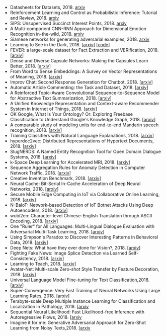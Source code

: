 *  Datasheets for Datasets, 2018. [arxiv](https://arxiv.org/abs/1803.09010v1)
*  Reinforcement Learning and Control as Probabilistic Inference: Tutorial and Review, 2018. [arxiv](https://arxiv.org/abs/1805.00909v2)
*  SIPS: Unsupervised Succinct Interest Points, 2018. [arxiv](https://arxiv.org/abs/1805.01358v1)
*  A Multi-component CNN-RNN Approach for Dimensional Emotion Recognition in-the-wild, 2018. [arxiv](https://arxiv.org/abs/1805.01452v1)
*  Siamese networks for generating adversarial examples, 2018. [arxiv](https://arxiv.org/abs/1805.01431v1)
*  Learning to See in the Dark, 2018. [[arxiv](https://arxiv.org/abs/1805.01934v1)] [[code](https://github.com/cchen156/Learning-to-See-in-the-Dark)]
* FEVER: a large-scale dataset for Fact Extraction and VERification, 2018. [[arxiv](https://arxiv.org/abs/1803.05355v2)]
* Dense and Diverse Capsule Networks: Making the Capsules Learn Better, 2018. [[arxiv](https://arxiv.org/abs/1805.04001v1)]
* From Word to Sense Embeddings: A Survey on Vector Representations of Meaning, 2018. [[arxiv](https://arxiv.org/abs/1805.04032v1)]
* Improv Chat: Second Response Generation for Chatbot, 2018. [[arxiv](https://arxiv.org/abs/1805.03900v1)]
* Automatic Article Commenting: the Task and Dataset, 2018. [[arxiv](https://arxiv.org/abs/1805.03668v2)]
* A Reinforced Topic-Aware Convolutional Sequence-to-Sequence Model for Abstractive Text Summarization, 2018. [[arxiv](https://arxiv.org/abs/1805.03616v1)]
* A Unified Knowledge Representation and Context-aware Recommender System in Internet of Things, 2018. [[arxiv](https://arxiv.org/abs/1805.04007v1)]
* OK Google, What Is Your Ontology? Or: Exploring Freebase Classification to Understand Google's Knowledge Graph, 2018. [[arxiv](https://arxiv.org/abs/1805.03885v1)]
* A comparable study of modeling units for end-to-end Mandarin speech recognition, 2018. [[arxiv](https://arxiv.org/abs/1805.03832v1)]
* Training Classifiers with Natural Language Explanations, 2018. [[arxiv](https://arxiv.org/abs/1805.03818v1)]
* hyperdoc2vec: Distributed Representations of Hypertext Documents, 2018. [[arxiv](https://arxiv.org/abs/1805.03793v1)]
* SlugNERDS: A Named Entity Recognition Tool for Open Domain Dialogue Systems, 2018. [[arxiv](https://arxiv.org/abs/1805.03784v1)]
* k-Space Deep Learning for Accelerated MRI, 2018. [[arxiv](https://arxiv.org/abs/1805.03779v1)]
* Sequence Aggregation Rules for Anomaly Detection in Computer Network Traffic, 2018. [[arxiv](https://arxiv.org/abs/1805.03735v1)]
* Creative Invention Benchmark, 2018. [[arxiv](https://arxiv.org/abs/1805.03720v1)]
* Neural Cache: Bit-Serial In-Cache Acceleration of Deep Neural Networks, 2018. [[arxiv](https://arxiv.org/abs/1805.03718v1)]
* Secure Mobile Edge Computing in IoT via Collaborative Online Learning, 2018. [[arxiv](https://arxiv.org/abs/1805.03591v1)]
* N-BaIoT: Network-based Detection of IoT Botnet Attacks Using Deep Autoencoders, 2018. [[arxiv](https://arxiv.org/abs/1805.03409v1)]
* wubi2en: Character-level Chinese-English Translation through ASCII Encoding, 2018. [[arxiv](https://arxiv.org/abs/1805.03330v1)]
* One "Ruler" for All Languages: Multi-Lingual Dialogue Evaluation with Adversarial Multi-Task Learning, 2018. [[arxiv](https://arxiv.org/abs/1805.02914v1)]
* Using Simpson's Paradox to Discover Interesting Patterns in Behavioral Data, 2018. [[arxiv](https://arxiv.org/abs/1805.03094v1)]
* Deep Nets: What have they ever done for Vision?, 2018. [[arxiv](https://arxiv.org/abs/1805.04025v1)]
* Fighting Fake News: Image Splice Detection via Learned Self-Consistency, 2018. [[arxiv](https://arxiv.org/abs/1805.04096v1)]
* Learning to Teach, 2018. [[arxiv](https://arxiv.org/abs/1805.03643v1)]
* Avatar-Net: Multi-scale Zero-shot Style Transfer by Feature Decoration, 2018. [[arxiv](https://arxiv.org/abs/1805.03857v1)]
* Universal Language Model Fine-tuning for Text Classification,2018. [[arxiv](https://arxiv.org/abs/1801.06146v4)]
* Super-Convergence: Very Fast Training of Neural Networks Using Large Learning Rates, 2018. [[arxiv](https://arxiv.org/abs/1708.07120v3)]
* Terabyte-scale Deep Multiple Instance Learning for Classification and Localization in Pathology, 2018. [[arxiv](https://arxiv.org/abs/1805.06983v1)
* Sequential Neural Likelihood: Fast Likelihood-free Inference with Autoregressive Flows, 2018. [[arxiv](https://arxiv.org/abs/1805.07226v1)
* Imagine it for me: Generative Adversarial Approach for Zero-Shot Learning from Noisy Texts,2018. [[arxiv](https://arxiv.org/abs/1712.01381v2)

